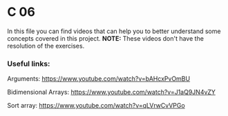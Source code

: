 # C 06

In this file you can find videos that can help you to better understand some concepts covered in this project. **NOTE:** These videos don't have the resolution of the exercises.

### Useful links:

Arguments: https://www.youtube.com/watch?v=bAHcxPvOmBU

Bidimensional Arrays: https://www.youtube.com/watch?v=J1aQ9JN4vZY

Sort array: https://www.youtube.com/watch?v=qLVrwCvVPGo